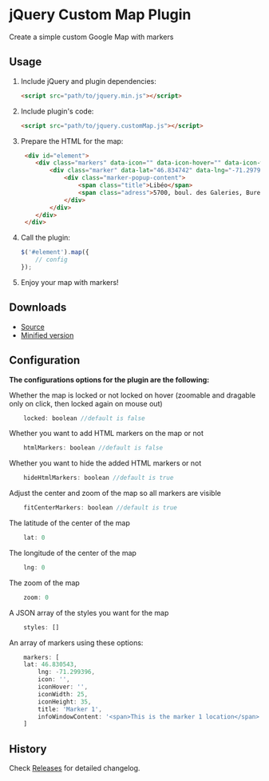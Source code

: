 # jQuery Custom Map Plugin
Create a simple custom Google Map with markers

## Usage

1. Include jQuery and plugin dependencies:

	```html
    <script src="path/to/jquery.min.js"></script>
	```

2. Include plugin's code:

	```html
	<script src="path/to/jquery.customMap.js"></script>
	```

3. Prepare the HTML for the map:

	```html
	 <div id="element">
        <div class="markers" data-icon="" data-icon-hover="" data-icon-width="" data-icon-height="">
        	<div class="marker" data-lat="46.834742" data-lng="-71.297905" data-icon="" data-icon-hover="" data-icon-width="" data-icon-height="" data-title="Libéo">
                <div class="marker-popup-content">
                    <span class="title">Libéo</span>
                    <span class="adress">5700, boul. des Galeries, Bureau 300, Québec QC G2K 0H5</span>
                </div>
            </div>
		</div>
     </div>
	```

4. Call the plugin:

	```javascript
	$('#element').map({
		// config
	});
	```

5. Enjoy your map with markers!

## Downloads

* [Source](https://raw.githubusercontent.com/libeo-vtt/jquery-map/master/dist/jquery.map.js)
* [Minified version](https://raw.githubusercontent.com/libeo-vtt/jquery-map/master/dist/jquery.map.min.js)

## Configuration

__The configurations options for the plugin are the following:__

Whether the map is locked or not locked on hover (zoomable and dragable only on click, then locked again on mouse out)
```javascript
	locked: boolean //default is false
```
Whether you want to add HTML markers on the map or not
```javascript
    htmlMarkers: boolean //default is false
```
Whether you want to hide the added HTML markers or not
```javascript
    hideHtmlMarkers: boolean //default is true
```
Adjust the center and zoom of the map so all markers are visible
```javascript
    fitCenterMarkers: boolean //default is true
```
The latitude of the center of the map
```javascript
	lat: 0
```
The longitude of the center of the map
```javascript
    lng: 0
```
The zoom of the map
```javascript
    zoom: 0
```
A JSON array of the styles you want for the map
```javascript
    styles: []
```
An array of markers using these options:
```javascript
    markers: [
	lat: 46.830543,
        lng: -71.299396,
        icon: '',
        iconHover: '',
        iconWidth: 25,
        iconHeight: 35,
        title: 'Marker 1',
        infoWindowContent: '<span>This is the marker 1 location</span>'
    ]
```

## History

Check [Releases](../../releases) for detailed changelog.

